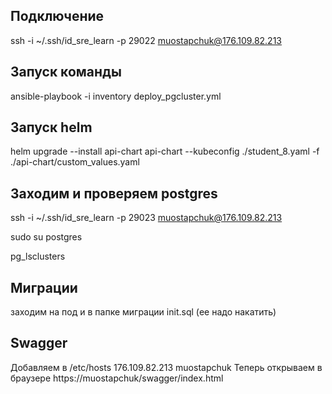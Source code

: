 ## Подключение
ssh -i ~/.ssh/id_sre_learn -p 29022 muostapchuk@176.109.82.213

## Запуск команды
ansible-playbook -i inventory deploy_pgcluster.yml

## Запуск helm

helm upgrade --install api-chart api-chart --kubeconfig ./student_8.yaml -f ./api-chart/custom_values.yaml 

## Заходим и проверяем postgres
ssh -i ~/.ssh/id_sre_learn -p 29023 muostapchuk@176.109.82.213

sudo su postgres

pg_lsclusters

## Миграции
заходим на под и в папке миграции init.sql
(ее надо накатить)

## Swagger
Добавляем в /etc/hosts 176.109.82.213   muostapchuk
Теперь открываем в браузере https://muostapchuk/swagger/index.html
